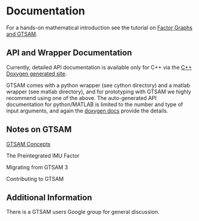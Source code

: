 # Documentation

For a hands-on mathematical introduction see the tutorial on [Factor Graphs and GTSAM](/tutorial).

## API and Wrapper Documentation

Currently, detailed API documentation is available only for C++ via the [C++ Doxygen generated site](https://gtsam.org/docs/#:~:text=C%2B%2B%20Doxygen%20generated%20site).

GTSAM comes with a python wrapper (see cython directory) and a matlab wrapper (see matlab directory), and for prototyping with GTSAM we highly recommend using one of the above. The auto-generated API documentation for python/MATLAB is limited to the number and type of input arguments, and again the [doxygen docs](https://gtsam.org/doxygen/) provide the details.

## Notes on GTSAM

[GTSAM Concepts](/Notes/GTSAM-Concepts.md)

The Preintegrated IMU Factor

Migrating from GTSAM 3

Contributing to GTSAM

## Additional Information

There is a GTSAM users Google group for general discussion.